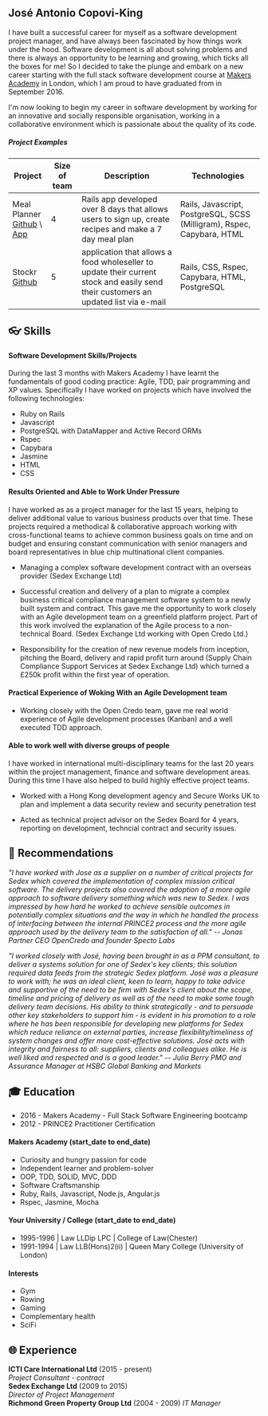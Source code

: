 ## José Antonio Copovi-King

 I have built a successful career for myself as a software development project manager, and have always been fascinated by how things work under the hood.  Software development is all about solving problems and there is always an opportunity to be learning and growing, which ticks all the boxes for me! So I  decided to take the plunge and embark on a new career starting with the full stack software development course at [Makers Academy](http://www.makersacademy.com/) in London, which I am proud to have graduated from in September 2016.

 I'm now looking to begin my career in software development by working for an innovative and socially responsible organisation, working in a collaborative environment which is passionate about the quality of its code.

##### Project Examples
| Project | Size of team | Description | Technologies |
|---------|--------|-------------|--------------|
| Meal Planner<br>[Github](https://github.com/joseck0510/meal_planner) \ [App](https://meal-planner-ma.herokuapp.com/) |4| Rails app developed over 8 days that allows users to sign up, create recipes and make a 7 day meal plan | Rails, Javascript, PostgreSQL, SCSS (Milligram), Rspec, Capybara, HTML |
| Stockr <br> [Github](https://github.com/joseck0510/stockr) | 5 | application that allows a food wholeseller to update their current stock and easily send their customers an updated list via e-mail | Rails, CSS, Rspec, Capybara, HTML, PostgreSQL |


## :eyeglasses: Skills

#### Software Development Skills/Projects

During the last 3 months with Makers Academy I have learnt the fundamentals of good coding practice: Agile, TDD, pair programming and XP values.  Specifically I have worked on projects which have involved the following technologies:

- Ruby on Rails
- Javascript
- PostgreSQL with DataMapper and Active Record ORMs
- Rspec
- Capybara
- Jasmine
- HTML
- CSS

#### Results Oriented and Able to Work Under Pressure

I have worked as as a project manager for the last 15 years, helping to deliver additional value to various business products over that time. These projects required a methodical & collaborative  approach working with cross-functional teams to achieve common business goals on time and on budget and ensuring constant communication with senior managers and board representatives in blue chip multinational client companies.

- Managing a complex software development contract with an overseas provider (Sedex Exchange Ltd)

- Successful creation and delivery of a plan to migrate a complex business critical compliance management software system to a newly built system and contract.   This gave me the opportunity to work closely with an Agile development team on a greenfield platform project.  Part of this work involved the explanation of the Agile process to a non-technical Board. (Sedex Exchange Ltd working with Open Credo Ltd.)

- Responsibility for the creation of new revenue models from inception, pitching the Board, delivery and rapid profit turn around (Supply Chain Compliance Support Services at Sedex Exchange Ltd) which turned a £250k  profit within the first year of operation.

#### Practical Experience of Woking With an Agile Development team

- Working closely with the Open Credo team, gave me real world experience of Agile development processes (Kanban) and a well executed TDD approach.

#### Able to work well with diverse groups of people

I have worked in international multi-disciplinary teams for the last 20 years within the project management, finance and software development areas.  During this time I have also helped to build highly effective project teams.

- Worked with a Hong Kong development agency and Secure Works UK to plan and implement a data security review and security penetration test

- Acted as technical project advisor on the Sedex Board for 4 years, reporting on development, techncial contract and security issues.


## :paperclip: Recommendations



*"I have worked with Jose as a supplier on a number of critical projects for Sedex which covered the implementation of complex mission critical software. The delivery projects also covered the adoption of a more agile approach to software delivery something which was new to Sedex. I was impressed by how hard he worked to achieve sensible outcomes in potentially complex situations and the way in which he handled the process of interfacing between the internal PRINCE2 process and the more agile approach used by the delivery team to the satisfaction of all."* <cite> --  Jonas Partner
CEO OpenCredo and founder Specto Labs </cite>


*"I worked closely with José, having been brought in as a PPM consultant, to deliver a systems solution for one of Sedex's key clients; this solution required data feeds from the strategic Sedex platform. José was a pleasure to work with; he was an ideal client, keen to learn, happy to take advice and supportive of the need to be firm with Sedex's client about the scope, timeline and pricing of delivery as well as of the need to make some tough delivery team decisions. His ability to think strategically - and to persuade other key stakeholders to support him - is evident in his promotion to a role where he has been responsible for developing new platforms for Sedex which reduce reliance on external parties, increase flexibility/timeliness of system changes and offer more cost-effective solutions. José acts with integrity and fairness to all: suppliers, clients and colleagues alike. He is well liked and respected and is a good leader."* <cite> -- Julia Berry
PMO and Assurance Manager at HSBC Global Banking and Markets </cite>

## :mortar_board: Education

- 2016  - Makers Academy - Full Stack Software Engineering bootcamp
- 2012 - PRINCE2 Practitioner Certification

#### Makers Academy (start_date to end_date)

- Curiosity and hungry passion for code
- Independent learner and problem-solver
- OOP, TDD, SOLID, MVC, DDD
- Software Craftsmanship
- Ruby, Rails, Javascript, Node.js, Angular.js
- Rspec, Jasmine, Mocha

#### Your University / College (start_date to end_date)

- 1995-1996 | Law LLDip LPC | College of Law(Chester)
- 1991-1994 | Law LLB(Hons)2(ii) | Queen Mary College (University of London)

#### Interests
- Gym
- Rowing
- Gaming
- Complementary health
- SciFi

## :globe_with_meridians: Experience

**ICTI Care International Ltd** (2015 - present)    
*Project Consultant - contract*  
**Sedex Exchange Ltd** (2009 to 2015)   
*Director of Project Management*  
**Richmond Green Property Group Ltd** (2004 - 2009)
*IT Manager*
